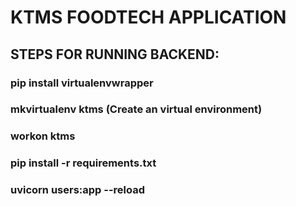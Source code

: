 # KTMS FOODTECH APPLICATION

## STEPS FOR RUNNING BACKEND:
### pip install virtualenvwrapper
### mkvirtualenv ktms (Create an virtual environment)
### workon ktms
### pip install -r requirements.txt
### uvicorn users:app --reload
